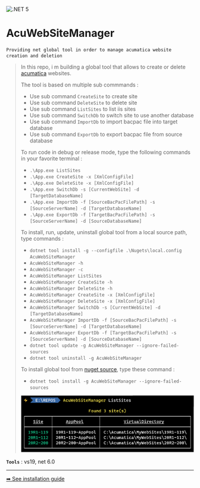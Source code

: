 ﻿![.NET 5](https://github.com/aimenux/AcuWebSiteManager/workflows/.NET%205/badge.svg)

# AcuWebSiteManager
```
Providing net global tool in order to manage acumatica website creation and deletion
```

> In this repo, i m building a global tool that allows to create or delete [acumatica](https://www.acumatica.com/) websites.
>
> The tool is based on multiple sub commmands :
> - Use sub command `CreateSite` to create site
> - Use sub command `DeleteSite` to delete site
> - Use sub command `ListSites` to list iis sites
> - Use sub command `SwitchDb` to switch site to use another database
> - Use sub command `ImportDb` to import bacpac file into target database
> - Use sub command `ExportDb` to export bacpac file from source database
>
> To run code in debug or release mode, type the following commands in your favorite terminal : 
> - `.\App.exe ListSites`
> - `.\App.exe CreateSite -x [XmlConfigFile]`
> - `.\App.exe DeleteSite -x [XmlConfigFile]`
> - `.\App.exe SwitchDb -s [CurrentWebSite] -d [TargetDatabaseName]`
> - `.\App.exe ImportDb -f [SourceBacPacFilePath] -s [SourceServerName] -d [TargetDatabaseName]`
> - `.\App.exe ExportDb -f [TargetBacPacFilePath] -s [SourceServerName] -d [SourceDatabaseName]`
>
> To install, run, update, uninstall global tool from a local source path, type commands :
> - `dotnet tool install -g --configfile .\Nugets\local.config AcuWebSiteManager`
> - `AcuWebSiteManager -h`
> - `AcuWebSiteManager -c`
> - `AcuWebSiteManager ListSites`
> - `AcuWebSiteManager CreateSite -h`
> - `AcuWebSiteManager DeleteSite -h`
> - `AcuWebSiteManager CreateSite -x [XmlConfigFile]`
> - `AcuWebSiteManager DeleteSite -x [XmlConfigFile]`
> - `AcuWebSiteManager SwitchDb -s [CurrentWebSite] -d [TargetDatabaseName]`
> - `AcuWebSiteManager ImportDb -f [SourceBacPacFilePath] -s [SourceServerName] -d [TargetDatabaseName]`
> - `AcuWebSiteManager ExportDb -f [TargetBacPacFilePath] -s [SourceServerName] -d [SourceDatabaseName]`
> - `dotnet tool update -g AcuWebSiteManager --ignore-failed-sources`
> - `dotnet tool uninstall -g AcuWebSiteManager`
>
> To install global tool from [nuget source](https://www.nuget.org/packages/AcuWebSiteManager), type these command :
> - `dotnet tool install -g AcuWebSiteManager --ignore-failed-sources`
>
>
> ![ListSitesScreen](Screenshots/ListSitesScreen.png)
>

**`Tools`** : vs19, net 6.0

---

<div style="display: flex; justify-content: space-between">
  <a href="./INSTALLATION-GUIDE.md"> ➡ See installation guide </a>
</div>